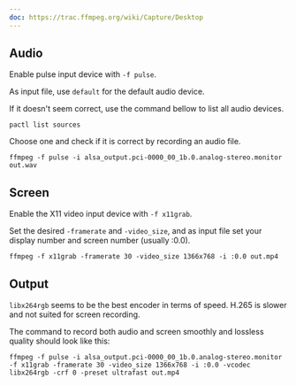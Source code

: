 ```yaml
---
doc: https://trac.ffmpeg.org/wiki/Capture/Desktop
---
```


## Audio

Enable pulse input device with `-f pulse`.

As input file, use `default` for the default audio device.

If it doesn't seem correct,
use the command bellow to list all audio devices.

```shell
pactl list sources
```

Choose one and check if it is correct by recording an audio file.

```shell
ffmpeg -f pulse -i alsa_output.pci-0000_00_1b.0.analog-stereo.monitor out.wav
```

## Screen

Enable the X11 video input device with `-f x11grab`.

Set the desired `-framerate` and `-video_size`,
and as input file set your display number and screen number (usually :0.0).

```shell
ffmpeg -f x11grab -framerate 30 -video_size 1366x768 -i :0.0 out.mp4
```

## Output

`libx264rgb` seems to be the best encoder in terms of speed.
H.265 is slower and not suited for screen recording.

The command to record both audio and screen smoothly and lossless quality should look like this:

```shell
ffmpeg -f pulse -i alsa_output.pci-0000_00_1b.0.analog-stereo.monitor -f x11grab -framerate 30 -video_size 1366x768 -i :0.0 -vcodec libx264rgb -crf 0 -preset ultrafast out.mp4
```
